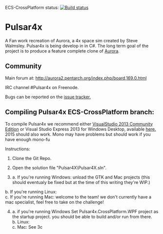 ECS-CrossPlatform status: [![Build status](https://ci.appveyor.com/api/projects/status/owpp4y7ruyn0skm1/branch/ECS-CrossPlatform?svg=true)](https://ci.appveyor.com/project/intercross21/pulsar4x/branch/ECS-CrossPlatform)
# Pulsar4x

A Fan work recreation of Aurora, a 4x space sim created by Steve Walmsley. Pulsar4x is being develop in in C#. The long term goal of the project is to produce a feature complete clone of [Aurora](http://aurora2.pentarch.org/index.php).

## Community

Main forum at: http://aurora2.pentarch.org/index.php/board,169.0.html

IRC channel #Pulsar4x on Freenode.

Bugs can be reported on the [issue tracker.](https://github.com/Pulsar4xDevs/Pulsar4x/issues)

## Compiling Pulsar4x ECS-CrossPlatform branch:

To compile Pulsar4x we recommend either [VisualStudio 2013 Community Edition](http://www.visualstudio.com/en-us/news/vs2013-community-vs.aspx) or Visual Studio Express 2013 for Windows Desktop, available [here.](http://www.visualstudio.com/downloads/download-visual-studio-vs)
2015 should also work. Mono may have problems but should work if you have enough mono-fu


Instructions:

1. Clone the Git Repo.

2. Open the solution file "Pulsar4X\Pulsar4X.sln".

3. a. If you're running Windows: unload the GTK and Mac projects (this should eventualy  be fixed but at the time of this writing they're WIP.)
  
 b. If you're running Linux:   
 c. If you're running Mac: welcome to the team! we don't currently have a mac specialist, feel free to take on the challenge!  

4. a. if you're running Windows Set Pulsar4x.CrossPlatform.WPF project as the startup project. you should be able to build and/or run from there.   
 b. Linux:   
 c. Mac:  See 3c

